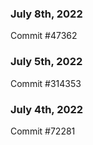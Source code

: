 ### July 8th, 2022

Commit #47362

### July 5th, 2022

Commit #314353


### July 4th, 2022

Commit #72281
